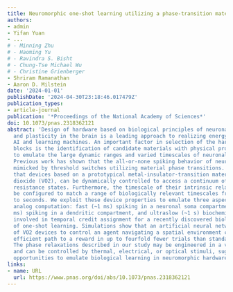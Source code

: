 ```yaml
---
title: Neuromorphic one-shot learning utilizing a phase-transition material
authors:
- admin
- Yifan Yuan
- ...
# - Minning Zhu
# - Haoming Yu
# - Ravindra S. Bisht
# - Chung-Tse Michael Wu
# - Christine Grienberger
- Shriram Ramanathan
- Aaron D. Milstein
date: '2024-01-01'
publishDate: '2024-04-30T23:18:46.017479Z'
publication_types:
- article-journal
publication: '*Proceedings of the National Academy of Sciences*'
doi: 10.1073/pnas.2318362121
abstract: 'Design of hardware based on biological principles of neuronal computation
  and plasticity in the brain is a leading approach to realizing energy- and sample-efficient
  AI and learning machines. An important factor in selection of the hardware building
  blocks is the identification of candidate materials with physical properties suitable
  to emulate the large dynamic ranges and varied timescales of neuronal signaling.
  Previous work has shown that the all-or-none spiking behavior of neurons can be
  mimicked by threshold switches utilizing material phase transitions. Here, we demonstrate
  that devices based on a prototypical metal-insulator-transition material, vanadium
  dioxide (VO2), can be dynamically controlled to access a continuum of intermediate
  resistance states. Furthermore, the timescale of their intrinsic relaxation can
  be configured to match a range of biologically relevant timescales from milliseconds
  to seconds. We exploit these device properties to emulate three aspects of neuronal
  analog computation: fast (~1 ms) spiking in a neuronal soma compartment, slow (~100
  ms) spiking in a dendritic compartment, and ultraslow (~1 s) biochemical signaling
  involved in temporal credit assignment for a recently discovered biological mechanism
  of one-shot learning. Simulations show that an artificial neural network using properties
  of VO2 devices to control an agent navigating a spatial environment can learn an
  efficient path to a reward in up to fourfold fewer trials than standard methods.
  The phase relaxations described in our study may be engineered in a variety of materials
  and can be controlled by thermal, electrical, or optical stimuli, suggesting further
  opportunities to emulate biological learning in neuromorphic hardware.'
links:
- name: URL
  url: https://www.pnas.org/doi/abs/10.1073/pnas.2318362121
---
```

